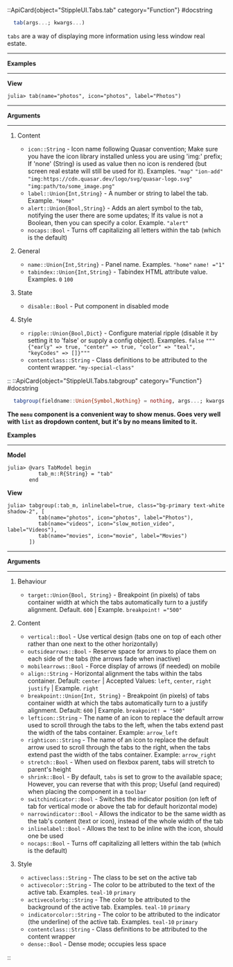 

::ApiCard{object="StippleUI.Tabs.tab" category="Function"}
#docstring


```julia
  tab(args...; kwargs...)
```

`tabs` are a way of displaying more information using less window real estate.

---

**Examples**

---

**View**

```julia-repl
julia> tab(name="photos", icon="photos", label="Photos")
```

---

**Arguments**

---

1. Content

      * `icon::String` - Icon name following Quasar convention; Make sure you have the icon library installed unless you are using 'img:' prefix; If 'none' (String) is used as value then no icon is rendered (but screen real estate will still be used for it). Examples. `"map"` `"ion-add"` `"img:https://cdn.quasar.dev/logo/svg/quasar-logo.svg"` `"img:path/to/some_image.png"`
      * `label::Union{Int,String}` - A number or string to label the tab. Example. `"Home"`
      * `alert::Union{Bool,String}` - Adds an alert symbol to the tab, notifying the user there are some updates; If its value is not a Boolean, then you can specify a color. Example. `"alert"`
      * `nocaps::Bool` - Turns off capitalizing all letters within the tab (which is the default)
2. General

      * `name::Union{Int,String}` - Panel name. Examples. `"home"` `name! ="1"`
      * `tabindex::Union{Int,String}` - Tabindex HTML attribute value. Examples. `0` `100`
3. State

      * `disable::Bool` - Put component in disabled mode
4. Style

      * `ripple::Union{Bool,Dict}` - Configure material ripple (disable it by setting it to 'false' or supply a config object). Examples. `false` `"""{"early" => true, "center" => true, "color" => "teal", "keyCodes" => []}"""`
      * `contentclass::String` - Class definitions to be attributed to the content wrapper. `"my-special-class"`

::
::ApiCard{object="StippleUI.Tabs.tabgroup" category="Function"}
#docstring


```julia
  tabgroup(fieldname::Union{Symbol,Nothing} = nothing, args...; kwargs...)
```

**The `menu` component is a convenient way to show menus. Goes very well with `list` as dropdown content, but it's by no means limited to it.**

**Examples**

---

**Model**

```julia-repl
julia> @vars TabModel begin
          tab_m::R{String} = "tab"
       end
```

**View**

```julia-repl
julia> tabgroup(:tab_m, inlinelabel=true, class="bg-primary text-white shadow-2", [
          tab(name="photos", icon="photos", label="Photos"),
          tab(name="videos", icon="slow_motion_video", label="Videos"),
          tab(name="movies", icon="movie", label="Movies")
       ])
```

---

**Arguments**

---

1. Behaviour

      * `target::Union{Bool, String}` - Breakpoint (in pixels) of tabs container width at which the tabs automatically turn to a justify alignment. Default. `600` | Example. `breakpoint! ="500"`
2. Content

      * `vertical::Bool` - Use vertical design (tabs one on top of each other rather than one next to the other horizontally)
      * `outsidearrows::Bool` - Reserve space for arrows to place them on each side of the tabs (the arrows fade when inactive)
      * `mobilearrows::Bool` - Force display of arrows (if needed) on mobile
      * `align::String` - Horizontal alignment the tabs within the tabs container. Default: `center` | Accepted Values: `left`, `center`, `right` `justify` | Example. `right`
      * `breakpoint::Union{Int, String}` - Breakpoint (in pixels) of tabs container width at which the tabs automatically turn to a justify alignment. Default: `600` | Example. `breakpoint! = "500"`
      * `lefticon::String` - The name of an icon to replace the default arrow used to scroll through the tabs to the left, when the tabs extend past the width of the tabs container. Example: `arrow_left`
      * `righticon::String` - The name of an icon to replace the default arrow used to scroll through the tabs to the right, when the tabs extend past the width of the tabs container. Example: `arrow_right`
      * `stretch::Bool` - When used on flexbox parent, tabs will stretch to parent's height
      * `shrink::Bool` - By default, `tabs` is set to grow to the available space; However, you can reverse that with this prop; Useful (and required) when placing the component in a `toolbar`
      * `switchindicator::Bool` - Switches the indicator position (on left of tab for vertical mode or above the tab for default horizontal mode)
      * `narrowindicator::Bool` - Allows the indicator to be the same width as the tab's content (text or icon), instead of the whole width of the tab
      * `inlinelabel::Bool` - Allows the text to be inline with the icon, should one be used
      * `nocaps::Bool` - Turns off capitalizing all letters within the tab (which is the default)
3. Style

      * `activeclass::String` - The class to be set on the active tab
      * `activecolor::String` - The color to be attributed to the text of the active tab. Examples. `teal-10` `primary`
      * `activecolorbg::String` - The color to be attributed to the background of the active tab. Examples. `teal-10` `primary`
      * `indicatorcolor::String` - The color to be attributed to the indicator (the underline) of the active tab. Examples. `teal-10` `primary`
      * `contentclass::String` - Class definitions to be attributed to the content wrapper
      * `dense::Bool` - Dense mode; occupies less space

::
